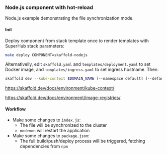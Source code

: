 ### Node.js component with hot-reload

Node.js example demonstrating the file synchronization mode.

#### Init

Deploy component from stack template once to render templates with SuperHub stack parameters:

```bash
make deploy COMPONENT=skaffold-nodejs
```

Alternativelly, edit `skaffold.yaml` and `templates/deployment.yaml` to set Docker image, and `templates/ingress.yaml` to set ingress hostname.
Then:

```bash
skaffold dev --kube-context $DOMAIN_NAME [--namespace default] [--default-repo <myrepo>] [--port-forward] [--cleanup=false]
```

https://skaffold.dev/docs/environment/kube-context/

https://skaffold.dev/docs/environment/image-registries/

#### Workflow

* Make some changes to `index.js`:
    * The file will be synchronized to the cluster
    * `nodemon` will restart the application
* Make some changes to `package.json`:
    * The full build/push/deploy process will be triggered, fetching dependencies from `npm`

